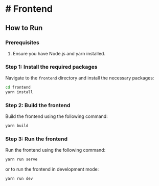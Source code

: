 # # Frontend

## How to Run

### Prerequisites

1. Ensure you have Node.js and yarn installed.

### Step 1: Install the required packages

Navigate to the `frontend` directory and install the necessary packages:

```sh
cd frontend
yarn install
```

### Step 2: Build the frontend

Build the frontend using the following command:

```sh
yarn build
```

### Step 3: Run the frontend

Run the frontend using the following command:

```sh
yarn run serve
```

or to run the frontend in development mode:

```sh
yarn run dev
```
